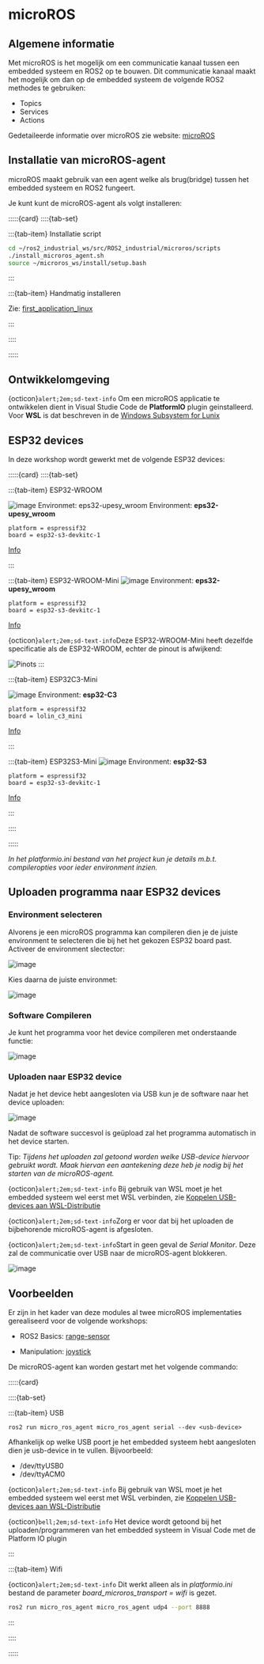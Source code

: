 # microROS
## Algemene informatie

Met microROS is het mogelijk om een communicatie kanaal tussen een embedded systeem en ROS2 op te bouwen. Dit communicatie kanaal maakt het mogelijk om dan op de embedded systeem de volgende ROS2 methodes te gebruiken:
* Topics
* Services
* Actions

Gedetaileerde informatie over microROS zie website: [microROS](https://micro.ros.org/)

## Installatie van microROS-agent
microROS maakt gebruik van een agent welke als brug(bridge) tussen het embedded systeem en ROS2 fungeert.

Je kunt kunt de microROS-agent als volgt installeren:


:::::{card} 
::::{tab-set}

:::{tab-item} Installatie script

```bash
cd ~/ros2_industrial_ws/src/ROS2_industrial/microros/scripts
./install_microros_agent.sh
source ~/microros_ws/install/setup.bash
```
:::

:::{tab-item} Handmatig installeren

Zie: [first_application_linux](https://micro.ros.org/docs/tutorials/core/first_application_linux/)

:::

::::

:::::

## Ontwikkelomgeving
{octicon}`alert;2em;sd-text-info` Om een microROS applicatie te ontwikkelen dient in Visual Studie Code de **PlatformIO** plugin geinstalleerd.
Voor **WSL** is dat beschreven in de [Windows Subsystem for Lunix](https://avansmechatronica.github.io/WindowsSubsystemForLinuxHandleiding/documentation/WSL_Handleiding.html#platform-io)

## ESP32 devices
In deze workshop wordt gewerkt met de volgende ESP32 devices:

:::::{card} 
::::{tab-set}

:::{tab-item} ESP32-WROOM

![image](../../images/ESP32/esp32.jpg)
Environmet: eps32-upesy_wroom
Environment: **eps32-upesy_wroom** 
```text
platform = espressif32
board = esp32-s3-devkitc-1
```
[Info](https://www.espboards.dev/esp32/upesy-wrover/)


:::

:::{tab-item} ESP32-WROOM-Mini
![image](../../images/ESP32/esp32-mini.jpg)
Environment: **eps32-upesy_wroom** 
```text
platform = espressif32
board = esp32-s3-devkitc-1
```
[Info](https://www.espboards.dev/esp32/upesy-wrover/)

{octicon}`alert;2em;sd-text-info`Deze ESP32-WROOM-Mini heeft dezelfde specificatie als de ESP32-WROOM, echter de pinout is afwijkend:

![Pinots](../../images/ESP32/esp32-mini-pinout.png)
:::

:::{tab-item} ESP32C3-Mini

![image](../../images/ESP32/esp32-c3-mini.jpg)
Environment: **esp32-C3** 
```text
platform = espressif32
board = lolin_c3_mini
```
[Info](https://www.espboards.dev/esp32/esp32-c3-super-mini/)

:::

:::{tab-item} ESP32S3-Mini
![image](../../images/ESP32/esp32-S3-mini.jpg)
Environment: **esp32-S3** 
```text
platform = espressif32
board = esp32-s3-devkitc-1
```
[Info](https://www.espboards.dev/esp32/esp32-s3-zero/)

:::

::::

:::::

*In het platformio.ini bestand van het project kun je details m.b.t. compileropties voor ieder environment inzien.*

## Uploaden programma naar ESP32 devices
### Environment selecteren
Alvorens je een microROS programma kan compileren dien je de juiste environment te selecteren die bij het het gekozen ESP32 board past.
Activeer de environment slectector:

![image](../../images/PlatformIO/SelectEnvironmentPre.JPG)

Kies daarna de juiste environmet:

![image](../../images/PlatformIO/SelectEnvironment.JPG)

### Software Compileren
Je kunt het programma voor het device compileren met onderstaande functie:

![image](../../images/PlatformIO/Compile.JPG)

### Uploaden naar ESP32 device
Nadat je het device hebt aangesloten via USB kun je de software naar het device uploaden:

![image](../../images/PlatformIO/Upload.JPG)

Nadat de software succesvol is geüpload zal het programma automatisch in het device starten.

Tip: *Tijdens het uploaden zal getoond worden welke USB-device hiervoor gebruikt wordt. Maak hiervan een aantekening deze heb je nodig bij het starten van de microROS-agent.*

{octicon}`alert;2em;sd-text-info` Bij gebruik van WSL moet je het embedded systeem wel eerst met WSL verbinden, zie [Koppelen USB-devices aan WSL-Distributie](https://avansmechatronica.github.io/WindowsSubsystemForLinuxHandleiding/documentation/WSL_Handleiding.html#koppelen-usb-devices-aan-wsl-distributie)

{octicon}`alert;2em;sd-text-info`Zorg er voor dat bij het uploaden de bijbehorende microROS-agent is afgesloten.

{octicon}`alert;2em;sd-text-info`Start in geen geval de *Serial Monitor*. Deze zal de communicatie over USB naar de microROS-agent blokkeren.

![image](../../images/PlatformIO/NoSerialMonitor.JPG)


## Voorbeelden
Er zijn in het kader van deze modules al twee microROS implementaties gerealiseerd voor de volgende workshops:

* ROS2 Basics: [range-sensor](../../1_basics/ESP32/ultrasonic_sensor.md)

* Manipulation: [joystick](../../3_navigation/ESP32/joystick.md)

De microROS-agent kan worden gestart met het volgende commando:

:::::{card} 

::::{tab-set}

:::{tab-item} USB

```
ros2 run micro_ros_agent micro_ros_agent serial --dev <usb-device>
```

Afhankelijk op welke USB poort je het embedded systeem hebt aangesloten dien je usb-device in te vullen.
 Bijvoorbeeld:
 * /dev/ttyUSB0
 * /dev/ttyACM0

{octicon}`alert;2em;sd-text-info` Bij gebruik van WSL moet je het embedded systeem wel eerst met WSL verbinden, zie [Koppelen USB-devices aan WSL-Distributie](https://avansmechatronica.github.io/WindowsSubsystemForLinuxHandleiding/documentation/WSL_Handleiding.html#koppelen-usb-devices-aan-wsl-distributie)

{octicon}`bell;2em;sd-text-info` Het device wordt getoond bij het uploaden/programmeren van het embedded systeem in Visual Code met de Platform IO plugin

:::

:::{tab-item} Wifi

{octicon}`alert;2em;sd-text-info` Dit werkt alleen als in *platformio.ini* bestand de parameter *board_microros_transport = wifi* is gezet.

```bash
ros2 run micro_ros_agent micro_ros_agent udp4 --port 8888
```
:::

::::

:::::




